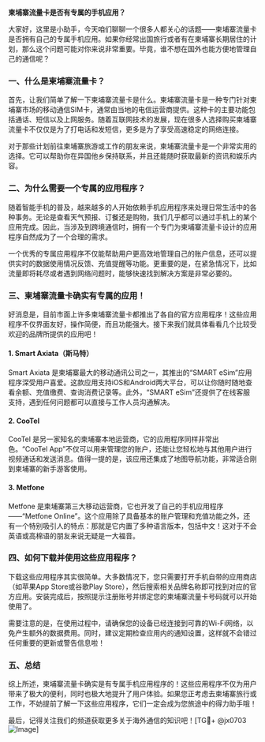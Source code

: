 **柬埔寨流量卡是否有专属的手机应用？**

大家好，这里是小助手，今天咱们聊聊一个很多人都关心的话题——柬埔寨流量卡是否拥有自己的专属手机应用。如果你经常出国旅行或者有在柬埔寨长期居住的计划，那么这个问题可能对你来说非常重要。毕竟，谁不想在国外也能方便地管理自己的通信呢？

### 一、什么是柬埔寨流量卡？

首先，让我们简单了解一下柬埔寨流量卡是什么。柬埔寨流量卡是一种专门针对柬埔寨市场的移动通信SIM卡，通常由当地的电信运营商提供。这种卡的主要功能包括通话、短信以及上网服务。随着互联网技术的发展，现在很多人选择购买柬埔寨流量卡不仅仅是为了打电话和发短信，更多是为了享受高速稳定的网络连接。

对于那些计划前往柬埔寨旅游或工作的朋友来说，柬埔寨流量卡是一个非常实用的选择。它可以帮助你在异国他乡保持联系，并且还能随时获取最新的资讯和娱乐内容。

### 二、为什么需要一个专属的应用程序？

随着智能手机的普及，越来越多的人开始依赖手机应用程序来处理日常生活中的各种事务。无论是查看天气预报、订餐还是购物，我们几乎都可以通过手机上的某个应用完成。因此，当涉及到跨境通信时，拥有一个专门为柬埔寨流量卡设计的应用程序自然成为了一个合理的需求。

一个优秀的专属应用程序不仅能帮助用户更高效地管理自己的账户信息，还可以提供实时的数据使用情况反馈、充值提醒等功能。更重要的是，在紧急情况下，比如流量即将耗尽或者遇到网络问题时，能够快速找到解决方案是非常必要的。

### 三、柬埔寨流量卡确实有专属的应用！

好消息是，目前市面上许多柬埔寨流量卡都推出了各自的官方应用程序！这些应用程序不仅界面友好，操作简便，而且功能强大。接下来我们就具体看看几个比较受欢迎的品牌所提供的应用吧！

#### 1. Smart Axiata（斯马特）
Smart Axiata 是柬埔寨最大的移动通讯公司之一，其推出的“SMART eSim”应用程序深受用户喜爱。这款应用支持iOS和Android两大平台，可以让你随时随地查看余额、充值缴费、查询消费记录等。此外，“SMART eSim”还提供了在线客服支持，遇到任何问题都可以直接与工作人员沟通解决。

#### 2. CooTel
CooTel 是另一家知名的柬埔寨本地运营商，它的应用程序同样非常出色。“CooTel App”不仅可以用来管理您的账户，还能让您轻松地与其他用户进行视频通话和发送消息。值得一提的是，该应用还集成了地图导航功能，非常适合刚到柬埔寨的新手游客使用。

#### 3. Metfone
Metfone 是柬埔寨第三大移动运营商，它也开发了自己的手机应用程序——“Metfone Online”。这个应用除了具备基本的账户管理和充值功能之外，还有一个特别吸引人的特点：那就是它内置了多种语言版本，包括中文！这对于不会英语或高棉语的朋友来说无疑是一大福音。

### 四、如何下载并使用这些应用程序？

下载这些应用程序其实很简单。大多数情况下，您只需要打开手机自带的应用商店（如苹果App Store或谷歌Play Store），然后搜索相关品牌名称即可找到对应的官方应用。安装完成后，按照提示注册账号并绑定您的柬埔寨流量卡号码就可以开始使用了。

需要注意的是，在使用过程中，请确保您的设备已经连接到可靠的Wi-Fi网络，以免产生额外的数据费用。同时，建议定期检查应用内的通知设置，这样就不会错过任何重要的更新或警告信息啦！

### 五、总结

综上所述，柬埔寨流量卡确实是有专属手机应用程序的！这些应用程序不仅为用户带来了极大的便利，同时也极大地提升了用户体验。如果您正考虑去柬埔寨旅行或工作，不妨提前了解一下这些应用程序，它们一定会成为您旅途中的得力助手哦！

最后，记得关注我们的频道获取更多关于海外通信的知识吧！[TG💪+ @jx0703 ![Image](https://github.com/user-attachments/assets/dbca1d08-cadb-493c-b0ec-ad6f7a83f270)]
